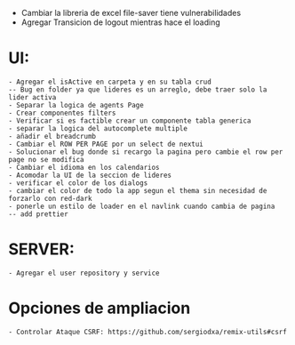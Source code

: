 

- Cambiar la libreria de excel file-saver tiene vulnerabilidades
- Agregar Transicion de logout mientras hace el loading


# UI:
    - Agregar el isActive en carpeta y en su tabla crud
    -- Bug en folder ya que lideres es un arreglo, debe traer solo la lider activa
    - Separar la logica de agents Page
    - Crear componentes filters
    - Verificar si es factible crear un componente tabla generica
    - separar la logica del autocomplete multiple
    - añadir el breadcrumb
    - Cambiar el ROW PER PAGE por un select de nextui
    - Solucionar el bug donde si recargo la pagina pero cambie el row per page no se modifica
    - Cambiar el idioma en los calendarios
    - Acomodar la UI de la seccion de lideres
    - verificar el color de los dialogs
    - cambiar el color de todo la app segun el thema sin necesidad de forzarlo con red-dark
    - ponerle un estilo de loader en el navlink cuando cambia de pagina
    -- add prettier
    

# SERVER:
    - Agregar el user repository y service

# Opciones de ampliacion
    - Controlar Ataque CSRF: https://github.com/sergiodxa/remix-utils#csrf